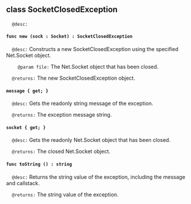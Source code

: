 ## class SocketClosedException

&nbsp;&nbsp;&nbsp;&nbsp;```@desc:``` 

#### ```func new (sock : Socket) : SocketClosedException```

&nbsp;&nbsp;&nbsp;&nbsp;```@desc:``` Constructs a new SocketClosedException using the specified Net.Socket object.

&nbsp;&nbsp;&nbsp;&nbsp;&nbsp;&nbsp;&nbsp;&nbsp;```@param file:``` The Net.Socket object that has been closed.

&nbsp;&nbsp;&nbsp;&nbsp;```@returns:``` The new SocketClosedException object.

#### ```message { get; }```

&nbsp;&nbsp;&nbsp;&nbsp;```@desc:``` Gets the readonly string message of the exception.

&nbsp;&nbsp;&nbsp;&nbsp;```@returns:``` The exception message string.

#### ```socket { get; }```

&nbsp;&nbsp;&nbsp;&nbsp;```@desc:``` Gets the readonly Net.Socket object that has been closed.

&nbsp;&nbsp;&nbsp;&nbsp;```@returns:``` The closed Net.Socket object.

#### ```func toString () : string```

&nbsp;&nbsp;&nbsp;&nbsp;```@desc:``` Returns the string value of the exception, including the message and callstack.

&nbsp;&nbsp;&nbsp;&nbsp;```@returns:``` The string value of the exception.

